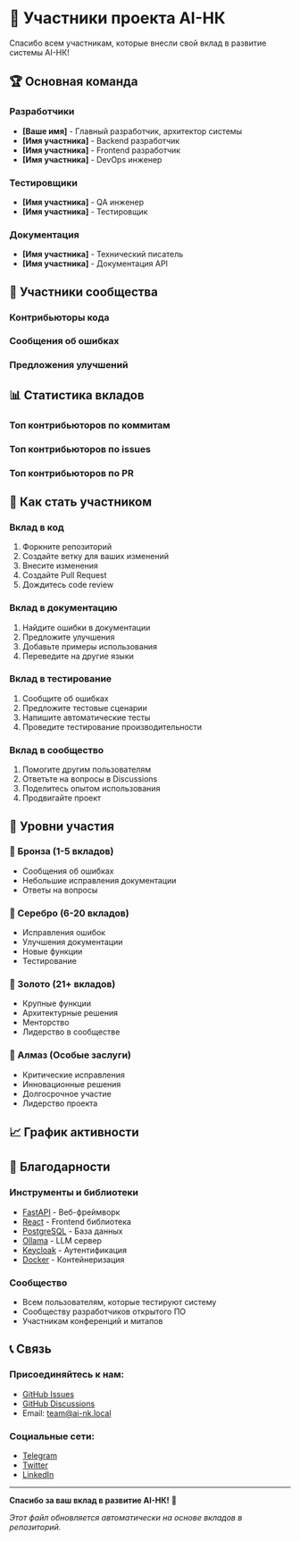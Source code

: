 # 👥 Участники проекта AI-НК

Спасибо всем участникам, которые внесли свой вклад в развитие системы AI-НК!

## 🏆 Основная команда

### Разработчики
- **[Ваше имя]** - Главный разработчик, архитектор системы
- **[Имя участника]** - Backend разработчик
- **[Имя участника]** - Frontend разработчик
- **[Имя участника]** - DevOps инженер

### Тестировщики
- **[Имя участника]** - QA инженер
- **[Имя участника]** - Тестировщик

### Документация
- **[Имя участника]** - Технический писатель
- **[Имя участника]** - Документация API

## 🌟 Участники сообщества

### Контрибьюторы кода
<!-- Список будет обновляться автоматически -->

### Сообщения об ошибках
<!-- Список будет обновляться автоматически -->

### Предложения улучшений
<!-- Список будет обновляться автоматически -->

## 📊 Статистика вкладов

### Топ контрибьюторов по коммитам
<!-- Будет обновляться автоматически -->

### Топ контрибьюторов по issues
<!-- Будет обновляться автоматически -->

### Топ контрибьюторов по PR
<!-- Будет обновляться автоматически -->

## 🎯 Как стать участником

### Вклад в код
1. Форкните репозиторий
2. Создайте ветку для ваших изменений
3. Внесите изменения
4. Создайте Pull Request
5. Дождитесь code review

### Вклад в документацию
1. Найдите ошибки в документации
2. Предложите улучшения
3. Добавьте примеры использования
4. Переведите на другие языки

### Вклад в тестирование
1. Сообщите об ошибках
2. Предложите тестовые сценарии
3. Напишите автоматические тесты
4. Проведите тестирование производительности

### Вклад в сообщество
1. Помогите другим пользователям
2. Ответьте на вопросы в Discussions
3. Поделитесь опытом использования
4. Продвигайте проект

## 🏅 Уровни участия

### 🥉 Бронза (1-5 вкладов)
- Сообщения об ошибках
- Небольшие исправления документации
- Ответы на вопросы

### 🥈 Серебро (6-20 вкладов)
- Исправления ошибок
- Улучшения документации
- Новые функции
- Тестирование

### 🥇 Золото (21+ вкладов)
- Крупные функции
- Архитектурные решения
- Менторство
- Лидерство в сообществе

### 💎 Алмаз (Особые заслуги)
- Критические исправления
- Инновационные решения
- Долгосрочное участие
- Лидерство проекта

## 📈 График активности

<!-- График будет обновляться автоматически -->

## 🎉 Благодарности

### Инструменты и библиотеки
- [FastAPI](https://fastapi.tiangolo.com/) - Веб-фреймворк
- [React](https://reactjs.org/) - Frontend библиотека
- [PostgreSQL](https://www.postgresql.org/) - База данных
- [Ollama](https://ollama.ai/) - LLM сервер
- [Keycloak](https://www.keycloak.org/) - Аутентификация
- [Docker](https://www.docker.com/) - Контейнеризация

### Сообщество
- Всем пользователям, которые тестируют систему
- Сообществу разработчиков открытого ПО
- Участникам конференций и митапов

## 📞 Связь

### Присоединяйтесь к нам:
- [GitHub Issues](https://github.com/your-username/ai-nk/issues)
- [GitHub Discussions](https://github.com/your-username/ai-nk/discussions)
- Email: team@ai-nk.local

### Социальные сети:
- [Telegram](https://t.me/ai_nk)
- [Twitter](https://twitter.com/ai_nk)
- [LinkedIn](https://linkedin.com/company/ai-nk)

---

**Спасибо за ваш вклад в развитие AI-НК!** 🚀

*Этот файл обновляется автоматически на основе вкладов в репозиторий.*
